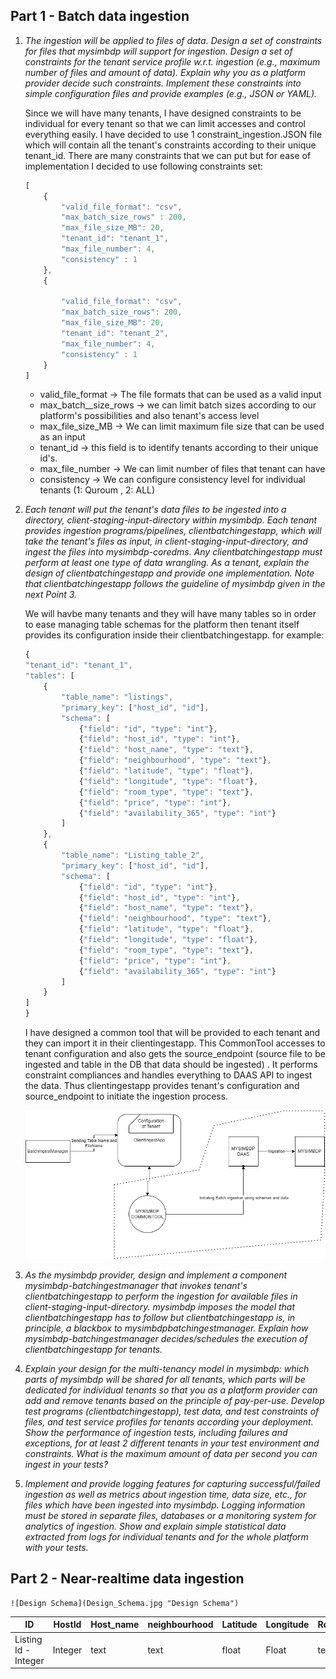 

## Part 1 - Batch data ingestion

1. *The ingestion will be applied to files of data. Design a set of constraints for files that mysimbdp will support for ingestion.
Design a set of constraints for the tenant service profile w.r.t. ingestion (e.g., maximum number of files and amount of data).
Explain why you as a platform provider decide such constraints. Implement these constraints into simple configuration files
and provide examples (e.g., JSON or YAML).* 
    
    Since we will have many tenants, I have designed constraints to be individual for every tenant so that we can limit accesses and control everything easily. I have decided to use 1 constraint_ingestion.JSON file which will contain all the tenant's constraints according to their unique tenant_id. There are many constraints that we can put but for ease of implementation I decided to use following constraints set:


    ```javascript
    [
        {
            "valid_file_format": "csv",
            "max_batch_size_rows" : 200,
            "max_file_size_MB": 20,
            "tenant_id": "tenant_1",
            "max_file_number": 4,
            "consistency" : 1
        },
        {
            
            "valid_file_format": "csv",
            "max_batch_size_rows": 200,
            "max_file_size_MB": 20,
            "tenant_id": "tenant_2",
            "max_file_number": 4,
            "consistency" : 1
        }
    ]
    ```  
    * valid_file_format -> The file formats that can be used as a valid input
    * max_batch__size_rows -> we can limit batch sizes  according to our platform's possibilities and also tenant's access level
    * max_file_size_MB -> We can limit maximum file size that can be used as an input 
    * tenant_id -> this field is to identify tenants according to their unique id's. 
    * max_file_number -> We can limit number of files that tenant can have
    * consistency -> We can configure consistency level for individual tenants (1: Quroum , 2: ALL)
  
   
2. *Each tenant will put the tenant's data files to be ingested into a directory, client-staging-input-directory within mysimbdp.
Each tenant provides ingestion programs/pipelines, clientbatchingestapp, which will take the tenant's files as input, in
client-staging-input-directory, and ingest the files into mysimbdp-coredms. Any clientbatchingestapp must perform at
least one type of data wrangling. As a tenant, explain the design of clientbatchingestapp and provide one implementation.
Note that clientbatchingestapp follows the guideline of mysimbdp given in the next Point 3.* 

    We will havbe many tenants and they will have many tables so in order to ease managing table schemas for the platform then tenant itself provides its configuration inside their clientbatchingestapp. for example: 


    ```javascript
    {
    "tenant_id": "tenant_1",
    "tables": [
        {
            "table_name": "listings",
            "primary_key": ["host_id", "id"],
            "schema": [
                {"field": "id", "type": "int"},
                {"field": "host_id", "type": "int"},
                {"field": "host_name", "type": "text"},
                {"field": "neighbourhood", "type": "text"},
                {"field": "latitude", "type": "float"},
                {"field": "longitude", "type": "float"},
                {"field": "room_type", "type": "text"},
                {"field": "price", "type": "int"},
                {"field": "availability_365", "type": "int"}
            ]
        },
        {
            "table_name": "Listing_table_2",
            "primary_key": ["host_id", "id"],
            "schema": [
                {"field": "id", "type": "int"},
                {"field": "host_id", "type": "int"},
                {"field": "host_name", "type": "text"},
                {"field": "neighbourhood", "type": "text"},
                {"field": "latitude", "type": "float"},
                {"field": "longitude", "type": "float"},
                {"field": "room_type", "type": "text"},
                {"field": "price", "type": "int"},
                {"field": "availability_365", "type": "int"}
            ]
        }
    ]
    }          
     ```  

    I have designed a common tool that will be provided to each tenant and they can import it in their clientingestapp.  This CommonTool accesses to tenant configuration and also gets the source_endpoint (source file to be ingested and table in the DB that data should be ingested) . It performs constraint compliances and handles everything to DAAS API to ingest the data. Thus clientingestapp provides tenant's configuration and source_endpoint to initiate the ingestion process.

    ![Batch Ingest Diagram](batchingestdiag.png "Batch Ingest Diagram")

   


3. *As the mysimbdp provider, design and implement a component mysimbdp-batchingestmanager that invokes tenant's
clientbatchingestapp to perform the ingestion for available files in client-staging-input-directory. mysimbdp imposes the
model that clientbatchingestapp has to follow but clientbatchingestapp is, in principle, a blackbox to mysimbdpbatchingestmanager. Explain how mysimbdp-batchingestmanager decides/schedules the execution of
clientbatchingestapp for tenants.* 

4. *Explain your design for the multi-tenancy model in mysimbdp: which parts of mysimbdp will be shared for all tenants,
which parts will be dedicated for individual tenants so that you as a platform provider can add and remove tenants based on
the principle of pay-per-use. Develop test programs (clientbatchingestapp), test data, and test constraints of files, and test
service profiles for tenants according your deployment. Show the performance of ingestion tests, including failures and
exceptions, for at least 2 different tenants in your test environment and constraints. What is the maximum amount of data
per second you can ingest in your tests?*


5. *Implement and provide logging features for capturing successful/failed ingestion as well as metrics about ingestion time,
data size, etc., for files which have been ingested into mysimbdp. Logging information must be stored in separate files,
databases or a monitoring system for analytics of ingestion. Show and explain simple statistical data extracted from logs for
individual tenants and for the whole platform with your tests.* 



## Part 2 - Near-realtime data ingestion




   

  
    ![Design Schema](Design_Schema.jpg "Design Schema")

    





| ID      | HostId | Host_name      | neighbourhood | Latitude      | Longitude | Room_type      | Price | Availability_365  | 
| ----------- | ----------- | ----------- | ----------- | ----------- | ----------- | ----------- | ----------- | ----------- |
| Listing Id -  Integer      |  Integer    |text    | text    | float    | Float    |  text    | Integer    |Availability - Integer   |

